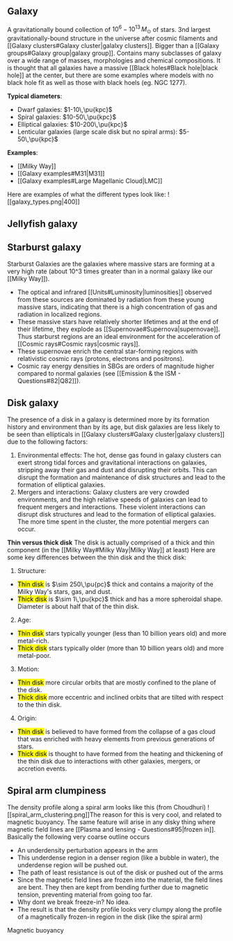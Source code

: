 ## Galaxy
A gravitationally bound collection of $10^6-10^{13}\,M_\odot$ of stars. 3nd largest gravitationally-bound structure in the universe after cosmic filaments and [[Galaxy clusters#Galaxy cluster|galalxy clusters]]. Bigger than a [[Galaxy groups#Galaxy group|galaxy group]]. Contains many subclasses of galaxy over a wide range of masses, morphologies and chemical compositions. It is thought that all galaxies have a massive [[Black holes#Black hole|black hole]] at the center, but there are some examples where models with no black hole fit as well as those with black hoels (eg. NGC 1277). 

**Typical diameters**:
- Dwarf galaxies: $1-10\,\pu{kpc}$
- Spiral galaxies: $10-50\,\pu{kpc}$
- Elliptical galaxies: $10-200\,\pu{kpc}$
- Lenticular galaxies (large scale disk but no spiral arms): $5-50\,\pu{kpc}$

**Examples**:
- [[Milky Way]]
- [[Galaxy examples#M31|M31]]
- [[Galaxy examples#Large Magellanic Cloud|LMC]]

Here are examples of what the different types look like:
![[galaxy_types.png|400]]


## Jellyfish galaxy



## Starburst galaxy
Starburst Galaxies are the galaxies where massive stars are forming at a very high rate (about 10^3 times greater than in a normal galaxy like our [[Milky Way]]). 

- The optical and infrared [[Units#Luminosity|luminosities]] observed from these sources are dominated by radiation from these young massive stars, indicating that there is a high concentration of gas and radiation in localized regions. 
- These massive stars have relatively shorter lifetimes and at the end of their lifetime, they explode as [[Supernovae#Supernova|supernovae]]. Thus starburst regions are an ideal environment for the acceleration of [[Cosmic rays#Cosmic rays|cosmic rays]]. 
- These supernovae enrich the central star-forming regions with relativistic cosmic rays (protons, electrons and positrons). 
- Cosmic ray energy densities in SBGs are orders of magnitude higher compared to normal galaxies (see [[Emission & the ISM - Questions#82|Q82]]).


## Disk galaxy
The presence of a disk in a galaxy is determined more by its formation history and environment than by its age, but disk galaxies are less likely to be seen than ellipticals in [[Galaxy clusters#Galaxy cluster|galaxy clusters]] due to the following factors:

1.  Environmental effects: The hot, dense gas found in galaxy clusters can exert strong tidal forces and gravitational interactions on galaxies, stripping away their gas and dust and disrupting their orbits. This can disrupt the formation and maintenance of disk structures and lead to the formation of elliptical galaxies.
2.  Mergers and interactions: Galaxy clusters are very crowded environments, and the high relative speeds of galaxies can lead to frequent mergers and interactions. These violent interactions can disrupt disk structures and lead to the formation of elliptical galaxies. The more time spent in the cluster, the more potential mergers can occur.

**Thin versus thick disk**
The disk is actually comprised of a thick and thin component (in the [[Milky Way#Milky Way|Milky Way]] at least)
Here are some key differences between the thin disk and the thick disk:

1.  Structure: 
   - <mark class="hltr-cyan">Thin disk</mark> is $\sim 250\,\pu{pc}$ thick and contains a majority of the Milky Way's stars, gas, and dust. 
   - <mark class="hltr-red">Thick disk</mark> is $\sim 1\,\pu{kpc}$ thick and has a more spheroidal shape. Diameter is about half that of the thin disk.
2.  Age: 
   - <mark class="hltr-cyan">Thin disk</mark> stars typically younger (less than 10 billion years old) and more metal-rich.
   - <mark class="hltr-red">Thick disk</mark> stars typically older (more than 10 billion years old) and more metal-poor.
3.  Motion: 
   - <mark class="hltr-cyan">Thin disk</mark> more circular orbits that are mostly confined to the plane of the disk.
   - <mark class="hltr-red">Thick disk</mark> more eccentric and inclined orbits that are tilted with respect to the thin disk.  
4.  Origin: 
   - <mark class="hltr-cyan">Thin disk</mark> is believed to have formed from the collapse of a gas cloud that was enriched with heavy elements from previous generations of stars.
   - <mark class="hltr-red">Thick disk</mark> is thought to have formed from the heating and thickening of the thin disk due to interactions with other galaxies, mergers, or accretion events.


## Spiral arm clumpiness
The density profile along a spiral arm looks like this (from Choudhuri)
![[spiral_arm_clustering.png]]The reason for this is very cool, and related to magnetic buoyancy. The same feature will arise in any disky thing where magnetic field lines are [[Plasma and lensing - Questions#95|frozen in]]. Basically the following very coarse outline occurs
- An underdensity perturbation appears in the arm
- This underdense region in a denser region (like a bubble in water), the underdense region will be pushed out. 
- The path of least resistance is out of the disk or pushed out of the arms
- Since the magnetic field lines are frozen into the material, the field lines are bent. They then are kept from bending further due to magnetic tension, preventing material from going too far.
- Why dont we break freeze-in? No idea.
- The result is that the density profile looks very clumpy along the profile of a magnetically frozen-in region in the disk (like the spiral arm)

Magnetic buoyancy 